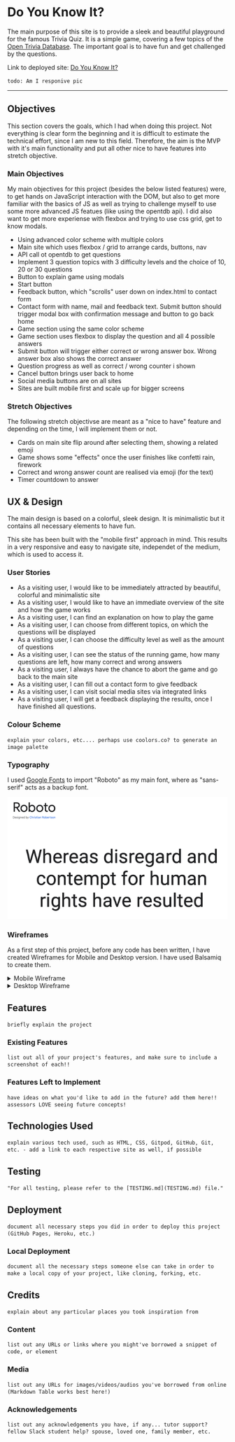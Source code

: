 # Do You Know It?
The main purpose of this site is to provide a sleek and beautiful playground for the famous Trivia Quiz. It is a simple game, covering a few topics of the [Open Trivia Database](https://opentdb.com/).
The important goal is to have fun and get challenged by the questions.
    
Link to deployed site: [Do You Know It?](https://rpf13.github.io/Do-You-Know-It/)

    todo: Am I responive pic
---

## Objectives
This section covers the goals, which I had when doing this project. Not everything is clear form the beginning and it is difficult to estimate the technical effort, since I am new to this field. Therefore, the aim is the MVP with it's main functionality and put all other nice to have features into stretch objective.

### Main Objectives

My main objectives for this project (besides the below listed features) were, to get hands on JavaScript interaction with the DOM, but also to get more familiar with the basics of JS as well as trying to challenge myself to use some more advanced JS featues (like using the opentdb api).
I did also want to get more experiense with flexbox and trying to use css grid, get to know modals.

- Using advanced color scheme with multiple colors
- Main site which uses flexbox / grid to arrange cards, buttons, nav
- API call ot opentdb to get questions
- Implement 3 question topics with 3 difficulty levels and the choice of 10, 20 or 30 questions
- Button to explain game using modals
- Start button
- Feedback button, which "scrolls" user down on index.html to contact form
- Contact form with name, mail and feedback text. Submit button should trigger modal box with confirmation message and button to go back home
- Game section using the same color scheme
- Game section uses flexbox to display the question and all 4 possible answers
- Submit button will trigger either correct or wrong answer box. Wrong answer box also shows the correct answer
- Question progress as well as correct / wrong counter i shown
- Cancel button brings user back to home
- Social media buttons are on all sites
- Sites are built mobile first and scale up for bigger screens

### Stretch Objectives

The following stretch objectivse are meant as a "nice to have" feature and depending on the time, I will implement them or not.

- Cards on main site flip around after selecting them, showing a related emoji
- Game shows some "effects" once the user finishes like confetti rain, firework
- Correct and wrong answer count are realised via emoji (for the text)
- Timer countdown to answer

## UX & Design
The main design is based on a colorful, sleek design. It is minimalistic but it contains all necessary elements to have fun.

This site has been built with the "mobile first" approach in mind. This results in a very responsive and easy to navigate site, independet of the medium, which is used to access it.

### User Stories
- As a visiting user, I would like to be immediately attracted by beautiful, colorful and minimalistic site
- As a visiting user, I would like to have an immediate overview of the site and how the game works
- As a visiting user, I can find an explanation on how to play the game
- As a visiting user, I can choose from different topics, on which the questions will be displayed
- As a visiting user, I can choose the difficulty level as well as the amount of questions
- As a visiting user, I can see the status of the running game, how many questions are left, how many correct and wrong answers
- As a visiting user, I always have the chance to abort the game and go back to the main site
- As a visiting user, I can fill out a contact form to give feedback
- As a visiting user, I can visit social media sites via integrated links
- As a visiting user, I will get a feedback displaying the results, once I have finished all questions.



### Colour Scheme
    explain your colors, etc.... perhaps use coolors.co? to generate an image palette

### Typography
I used [Google Fonts](https://fonts.google.com/) to import "Roboto" as my main font, where as "sans-serif" acts as a backup font.

![Roboto](docs/images/font_roboto.png)

### Wireframes
As a first step of this project, before any code has been written, I have created Wireframes for Mobile and Desktop version. I have used Balsamiq to create them.

<details>
<summary>Mobile Wireframe</summary>

![Mobile Wireframes](docs/wireframes/mobile.png)

</details>

<details>
<summary>Desktop Wireframe</summary>

![Desktop Wireframes](docs/wireframes/desktop.png)

</details>

## Features
    briefly explain the project

### Existing Features
    list out all of your project's features, and make sure to include a screenshot of each!!

### Features Left to Implement
    have ideas on what you'd like to add in the future? add them here!! assessors LOVE seeing future concepts!

## Technologies Used
    explain various tech used, such as HTML, CSS, Gitpod, GitHub, Git, etc. - add a link to each respective site as well, if possible

## Testing
    "For all testing, please refer to the [TESTING.md](TESTING.md) file."

## Deployment
    document all necessary steps you did in order to deploy this project (GitHub Pages, Heroku, etc.)

### Local Deployment
    document all the necessary steps someone else can take in order to make a local copy of your project, like cloning, forking, etc.

## Credits
    explain about any particular places you took inspiration from

### Content
    list out any URLs or links where you might've borrowed a snippet of code, or element

### Media
    list out any URLs for images/videos/audios you've borrowed from online (Markdown Table works best here!)

### Acknowledgements
    list out any acknowledgements you have, if any... tutor support? fellow Slack student help? spouse, loved one, family member, etc.